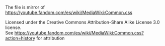 The file is mirror of https://youtube.fandom.com/es/wiki/MediaWiki:Common.css

Licensed under the Creative Commons Attribution-Share Alike License 3.0 license.                  
See https://youtube.fandom.com/es/wiki/MediaWiki:Common.css?action=history for attribution

